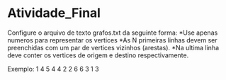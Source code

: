 # Atividade_Final
Configure o arquivo de texto grafos.txt da seguinte forma:
*Use apenas numeros para representar os vertices
*As N primeiras linhas devem ser preenchidas com um par de vertices vizinhos (arestas).
*Na ultima linha deve conter os vertices de origem e destino respectivamente.

Exemplo:
1 4
5 4
4 2
2 6
6 3
1 3

